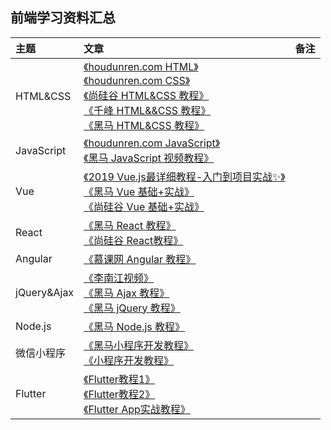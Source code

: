 ## 前端学习资料汇总

主题|文章|备注
|:---|:---|:---|
|HTML&CSS|[《houdunren.com HTML》](https://www.houdunren.com/edu/front/system/6)<br>[《houdunren.com CSS》](https://www.houdunren.com/edu/front/system/9)<br>[《尚硅谷 HTML&CSS 教程》](https://www.bilibili.com/video/av21557880?from=search&seid=7030521226354635782)<br>[《千峰 HTML&&CSS 教程》](https://www.bilibili.com/video/av52670599?from=search&seid=7030521226354635782)<br>[《黑马 HTML&CSS 教程》](https://www.bilibili.com/video/av80149248?from=search&seid=7030521226354635782)<br>|
|JavaScript|[《houdunren.com JavaScript》](https://www.houdunren.com/edu/front/system/10)<br>[《黑马 JavaScript 视频教程》](https://www.bilibili.com/video/av80098433?from=search&seid=1286103902753919365)<br>|
|Vue|[《2019 Vue.js最详细教程-入门到项目实战✨》](https://www.bilibili.com/video/BV15741177Eh?from=search&seid=8036868130464947314)<br>[《黑马 Vue 基础+实战》](https://www.bilibili.com/video/av50680998/?spm_id_from=333.788.b_636f6d6d656e74.129)<br>[《尚硅谷 Vue 基础+实战》](https://www.bilibili.com/video/av49099807/?spm_id_from=333.788.b_636f6d6d656e74.128)<br>|
|React|[《黑马 React 教程》](https://www.bilibili.com/video/av37668737?from=search&seid=5905895736827009101)<br>[《尚硅谷 React教程》](https://www.bilibili.com/video/av51174155?from=search&seid=5905895736827009101)<br>|
|Angular|[《慕课网 Angular 教程》](https://www.bilibili.com/video/av26814911?from=search&seid=17184471344006976816)<br>|
|jQuery&Ajax|[《李南江视频》](https://www.bilibili.com/video/av22807707?from=search&seid=4410210507073525413)<br>[《黑马 Ajax 教程》](https://www.bilibili.com/video/av15657082?from=search&seid=4410210507073525413)<br>[《黑马 jQuery 教程》](https://www.bilibili.com/video/av40716170?from=search&seid=12041179831073402302)<br>|
|Node.js|[《黑马 Node.js 教程》](https://www.bilibili.com/video/av27670326?from=search&seid=12873149486279555877)<br>|
|微信小程序|[《黑马小程序开发教程》](https://www.bilibili.com/video/av40455083?from=search&seid=18067902549905616492)<br>[《小程序开发教程》](https://www.bilibili.com/video/av58993009?from=search&seid=18067902549905616492)<br>|
|Flutter|[《Flutter教程1》](https://www.bilibili.com/video/av52490605?from=search&seid=15119309993268164585)<br>[《Flutter教程2》](https://www.bilibili.com/video/av35800108?from=search&seid=15119309993268164585)<br>[《Flutter App实战教程》](https://www.bilibili.com/video/av75994456?from=search&seid=15119309993268164585)<br>|
